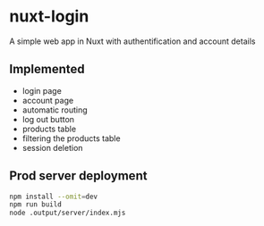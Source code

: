 # nuxt-login

A simple web app in Nuxt with authentification and account details

## Implemented

- login page
- account page
- automatic routing
- log out button
- products table
- filtering the products table
- session deletion 

## Prod server deployment

```bash
npm install --omit=dev
npm run build
node .output/server/index.mjs 
```
